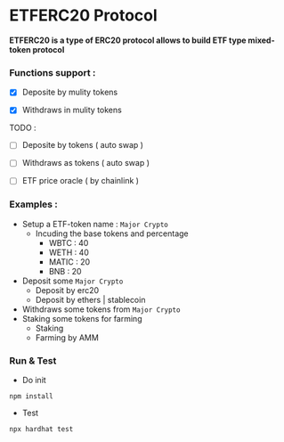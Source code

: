 # ETFERC20 Protocol

**ETFERC20 is a type of ERC20 protocol allows to build ETF type mixed-token protocol**

### Functions support :

- [x] Deposite by mulity tokens 

- [x] Withdraws in mulity tokens 

TODO :

- [ ] Deposite by tokens ( auto swap )

- [ ] Withdraws as tokens ( auto swap )

- [ ] ETF price oracle ( by chainlink )

### Examples :
- Setup a ETF-token name : ``Major Crypto`` 
    - Incuding the base tokens and percentage 
        - WBTC :  40
        - WETH : 40
        - MATIC : 20
        - BNB : 20
- Deposit some `Major Crypto`
    - Deposit by erc20
    - Deposit by ethers | stablecoin
- Withdraws some tokens from `Major Crypto`
- Staking some tokens for farming 
    - Staking
    - Farming by AMM

### Run & Test 

- Do init
```shell
npm install
```
- Test
```shell
npx hardhat test
```
